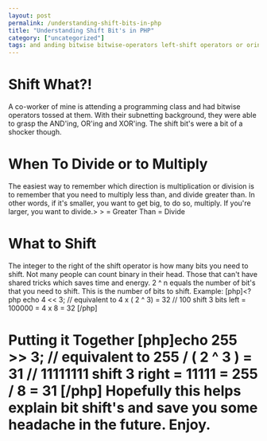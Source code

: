 ```yaml
---
layout: post
permalink: /understanding-shift-bits-in-php
title: "Understanding Shift Bit's in PHP"
category: ["uncategorized"]
tags: and anding bitwise bitwise-operators left-shift operators or oring php-2 php5 right-shift shift shifting xor xoring
---
```

# Shift What?!
A co-worker of mine is attending a programming class and had bitwise operators tossed at them. With their subnetting background, they were able to grasp the AND'ing, OR'ing and XOR'ing. The shift bit's were a bit of a shocker though. 
# When To Divide or to Multiply
The easiest way to remember which direction is multiplication or division is to remember that you need to multiply less than, and divide greater than. In other words, if it's smaller, you want to get big, to do so, multiply. If you're larger, you want to divide.> > = Greater Than = Divide
# What to Shift
The integer to the right of the shift operator is how many bits you need to shift. Not many people can count binary in their head. Those that can't have shared tricks which saves time and energy. 2 ^ n equals the number of bit's that you need to shift. This is the number of bits to shift. Example: [php]<?php echo 4 << 3; // equivalent to 4 x ( 2 ^ 3) = 32
// 100 shift 3 bits left = 100000 = 4 x 8 = 32
[/php]

<h1>Putting it Together [php]<?php echo 5 << 5; // equivalent to 5 x ( 2 ^ 5) = 160
// 101 shift 5 bits left = 10100 = 5 x 32 = 160

echo 255 >> 3; // equivalent to 255 / ( 2 ^ 3 ) = 31 // 11111111 shift 3 right = 11111 = 255 / 8 = 31 [/php] Hopefully this helps explain bit shift's and save you some headache in the future. Enjoy.